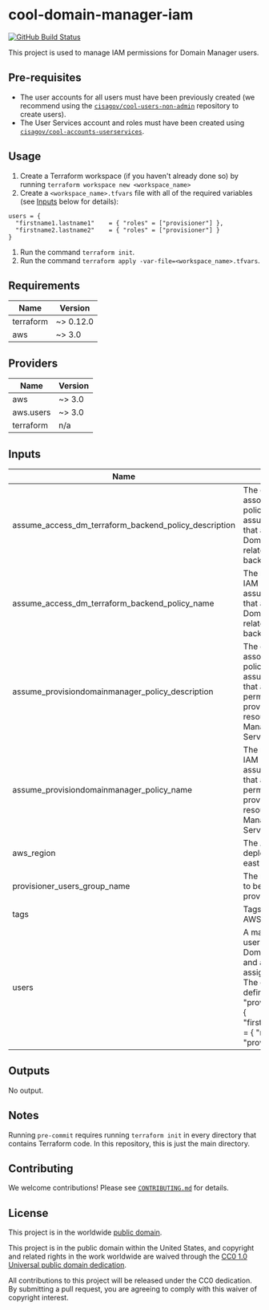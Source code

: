 # cool-domain-manager-iam #

[![GitHub Build Status](https://github.com/cisagov/cool-domain-manager-iam/workflows/build/badge.svg)](https://github.com/cisagov/cool-domain-manager-iam/actions)

This project is used to manage IAM permissions for Domain Manager users.

## Pre-requisites ##

- The user accounts for all users must have been previously created (we
recommend using the
[`cisagov/cool-users-non-admin`](https://github.com/cisagov/cool-users-non-admin)
repository to create users).
- The User Services account and roles must have been created using [`cisagov/cool-accounts-userservices`](https://github.com/cisagov/cool-accounts-userservices).

## Usage ##

1. Create a Terraform workspace (if you haven't already done so) by running
   `terraform workspace new <workspace_name>`
1. Create a `<workspace_name>.tfvars` file with all of the required
  variables (see [Inputs](#Inputs) below for details):

  ```hcl
  users = {
    "firstname1.lastname1"    = { "roles" = ["provisioner"] },
    "firstname2.lastname2"    = { "roles" = ["provisioner"] }
  }
  ```

1. Run the command `terraform init`.
1. Run the command `terraform apply
  -var-file=<workspace_name>.tfvars`.

## Requirements ##

| Name | Version |
|------|---------|
| terraform | ~> 0.12.0 |
| aws | ~> 3.0 |

## Providers ##

| Name | Version |
|------|---------|
| aws | ~> 3.0 |
| aws.users | ~> 3.0 |
| terraform | n/a |

## Inputs ##

| Name | Description | Type | Default | Required |
|------|-------------|------|---------|:--------:|
| assume_access_dm_terraform_backend_policy_description | The description to associate with the IAM policy that allows assumption of the role that allows access to Domain Manager-related Terraform backend resources. | `string` | `Allow assumption of the AccessDomainManagerTerraformBackend role in the Terraform account.` | no |
| assume_access_dm_terraform_backend_policy_name | The name to assign the IAM policy that allows assumption of the role that allows access to Domain Manager-related Terraform backend resources. | `string` | `AssumeAccessDomainManagerTerraformBackend` | no |
| assume_provisiondomainmanager_policy_description | The description to associate with the IAM policy that allows assumption of the role that allows sufficient permissions to provision all AWS resources for Domain Manager in the User Services accounts. | `string` | `Allow assumption of the ProvisionDomainManager role in the User Services accounts.` | no |
| assume_provisiondomainmanager_policy_name | The name to assign the IAM policy that allows assumption of the role that allows sufficient permissions to provision all AWS resources for Domain Manager in the User Services accounts. | `string` | `UserServices-AssumeProvisionDomainManager` | no |
| aws_region | The AWS region to deploy into (e.g. us-east-1) | `string` | `us-east-1` | no |
| provisioner_users_group_name | The name of the group to be created for provisioner users. | `string` | `domain_manager_provisioners` | no |
| tags | Tags to apply to all AWS resources created | `map(string)` | `{}` | no |
| users | A map containing the usernames of each Domain Manager user and a list of roles assigned to that user.  The only currently-defined role is "provisioner".  Example: { "firstname1.lastname1" = { "roles" = [ "provisioner" ] } } | `map(map(list(string)))` | n/a | yes |

## Outputs ##

No output.

## Notes ##

Running `pre-commit` requires running `terraform init` in every directory that
contains Terraform code. In this repository, this is just the main directory.

## Contributing ##

We welcome contributions!  Please see [`CONTRIBUTING.md`](CONTRIBUTING.md) for
details.

## License ##

This project is in the worldwide [public domain](LICENSE).

This project is in the public domain within the United States, and
copyright and related rights in the work worldwide are waived through
the [CC0 1.0 Universal public domain
dedication](https://creativecommons.org/publicdomain/zero/1.0/).

All contributions to this project will be released under the CC0
dedication. By submitting a pull request, you are agreeing to comply
with this waiver of copyright interest.
